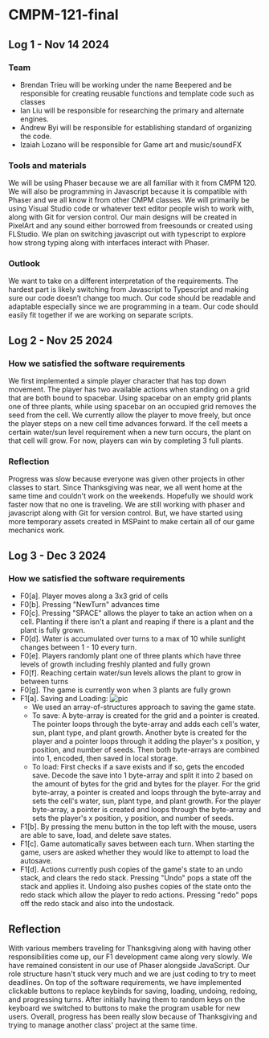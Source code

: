# CMPM-121-final

## Log 1 - Nov 14 2024
### Team
- Brendan Trieu will be working under the name Beepered and be responsible for creating reusable functions and template code such as classes
- Ian Liu will be responsible for researching the primary and alternate engines. 
- Andrew Byi will be responsible for establishing standard of organizing the code. 
- Izaiah Lozano will be responsible for Game art and music/soundFX

### Tools and materials
We will be using Phaser because we are all familiar with it from CMPM 120. We will also be programming in Javascript because it is compatible with Phaser and we all know it from other CMPM classes. We will primarily be using Visual Studio code or whatever text editor people wish to work with, along with Git for version control. Our main designs will be created in PixelArt and any sound either borrowed from freesounds or created using FLStudio. We plan on switching javascript out with typescript to explore how strong typing along with interfaces interact with Phaser. 

### Outlook
We want to take on a different interpretation of the requirements. The hardest part is likely switching from Javascript to Typescript and making sure our code doesn’t change too much. Our code should be readable and adaptable especially since we are programming in a team. Our code should easily fit together if we are working on separate scripts.

## Log 2 - Nov 25 2024
### How we satisfied the software requirements

We first implemented a simple player character that has top down movement. The player has two available actions when standing on a grid that are both bound to spacebar. Using spacebar on an empty grid plants one of three plants, while using spacebar on an occupied grid removes the seed from the cell.  We currently allow the player to move freely, but once the player steps on a new cell time advances forward. If the cell meets a certain water/sun level requirement when a new turn occurs, the plant on that cell will grow. For now, players can win by completing 3 full plants. 

### Reflection
Progress was slow because everyone was given other projects in other classes to start. Since Thanksgiving was near, we all went home at the same time and couldn't work on the weekends. Hopefully we should work faster now that no one is traveling. We are still working with phaser and javascript along with Git for version control. But, we have started using more temporary assets created in MSPaint to make certain all of our game mechanics work.   

## Log 3 - Dec 3 2024
### How we satisfied the software requirements
- F0[a]. Player moves along a 3x3 grid of cells
- F0[b]. Pressing "NewTurn" advances time
- F0[c]. Pressing "SPACE" allows the player to take an action when on a cell. Planting if there isn't a plant and reaping if there is a plant and the plant is fully grown.
- F0[d]. Water is accumulated over turns to a max of 10 while sunlight changes between 1 - 10 every turn.
- F0[e]. Players randomly plant one of three plants which have three levels of growth including freshly planted and fully grown
- F0[f]. Reaching certain water/sun levels allows the plant to grow in between turns
- F0[g]. The game is currently won when 3 plants are fully grown
- F1[a]. Saving and Loading:
![pic](https://github.com/user-attachments/assets/034aaeb7-30a6-4674-a5a7-44c31485e6c8)
  - We used an array-of-structures approach to saving the game state.
  - To save: A byte-array is created for the grid and a pointer is created. The pointer loops through the byte-array and adds each cell's water, sun, plant type, and plant growth. Another byte is created for the player and a pointer loops through it adding the player's x position, y position, and number of seeds. Then both byte-arrays are combined into 1, encoded, then saved in local storage.
  - To load: First checks if a save exists and if so, gets the encoded save. Decode the save into 1 byte-array and split it into 2 based on the amount of bytes for the grid and bytes for the player. For the grid byte-array, a pointer is created and loops through the byte-array and sets the cell's water, sun, plant type, and plant growth. For the player byte-array, a pointer is created and loops through the byte-array and sets the player's x position, y position, and number of seeds.
- F1[b]. By pressing the menu button in the top left with the mouse, users are able to save, load, and delete save states. 
- F1[c]. Game automatically saves between each turn. When starting the game, users are asked whether they would like to attempt to load the autosave. 
- F1[d]. Actions currently push copies of the game's state to an undo stack, and clears the redo stack. Pressing "Undo" pops a state off the stack and applies it. Undoing also pushes copies of the state onto the redo stack which allow the player to redo actions.  Pressing "redo" pops off the redo stack and also into the undostack. 


## Reflection
  With various members traveling for Thanksgiving along with having other responsibilities come up, our F1 development came along very slowly. We have remained consistent in our use of Phaser alongside JavaScript. Our role structure hasn't stuck very much and we are just coding to try to meet deadlines. On top of the software requirements, we have implemented clickable buttons to replace keybinds for saving, loading, undoing, redoing, and progressing turns. After initially having them to random keys on the keyboard we switched to buttons to make the program usable for new users. Overall, progress has been really slow because of Thanksgiving and trying to manage another class' project at the same time.
